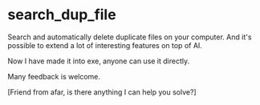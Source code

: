 # search_dup_file
Search and automatically delete duplicate files on your computer. And it's possible to extend a lot of interesting features on top of AI. 


Now I have made it into exe, anyone can use it directly. 

Many feedback is welcome. 


[Friend from afar, is there anything I can help you solve?] 
